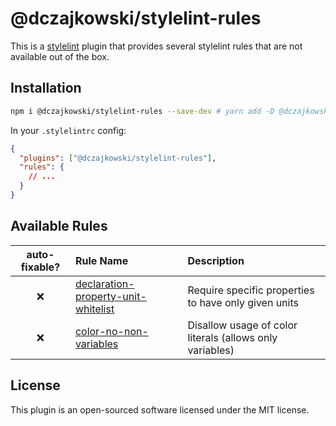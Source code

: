 # @dczajkowski/stylelint-rules
This is a [stylelint](https://stylelint.io/) plugin that provides several stylelint rules that are not available out of the box.

## Installation
```bash
npm i @dczajkowski/stylelint-rules --save-dev # yarn add -D @dczajkowski/stylelint-rules
```

In your `.stylelintrc` config:

```json
{
  "plugins": ["@dczajkowski/stylelint-rules"],
  "rules": {
    // ...
  }
}
```

## Available Rules
| auto-fixable? | Rule Name | Description |
| :-: | :-- | :-- |
| ❌ | [declaration-property-unit-whitelist](./src/rules/declaration-property-unit-whitelist/README.md) | Require specific properties to have only given units |
| ❌ | [color-no-non-variables](./src/rules/color-no-non-variables/README.md) | Disallow usage of color literals (allows only variables) |

## License
This plugin is an open-sourced software licensed under the MIT license.
